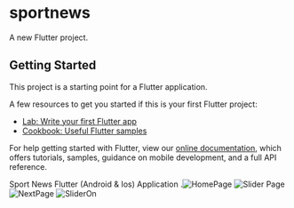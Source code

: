 # sportnews

A new Flutter project.

## Getting Started

This project is a starting point for a Flutter application.

A few resources to get you started if this is your first Flutter project:

- [Lab: Write your first Flutter app](https://flutter.dev/docs/get-started/codelab)
- [Cookbook: Useful Flutter samples](https://flutter.dev/docs/cookbook)

For help getting started with Flutter, view our 
[online documentation](https://flutter.dev/docs), which offers tutorials, 
samples, guidance on mobile development, and a full API reference.

Sport News Flutter (Android & Ios) Application .![HomePage](https://i.ibb.co/dGYxgFh/appwrap-template-201907031354381.png)
![Slider Page](https://i.ibb.co/MgZcshH/appwrap-template-201907031354380.png)
![NextPage](https://i.ibb.co/qpQCNkt/appwrap-template-201907031354382.png)
![SliderOn](https://i.ibb.co/LPqTgbq/appwrap-template-201907031354383.png)


